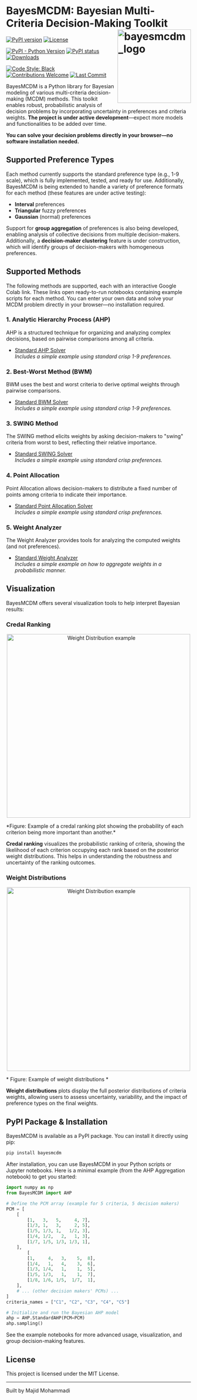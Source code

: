 # BayesMCDM: Bayesian Multi-Criteria Decision-Making Toolkit <img src="https://raw.githubusercontent.com/Majeed7/BayesMCDM/main/figures/logo.png"  alt="bayesmcdm_logo" align="right" height="200px"/>

[![PyPI version](https://badge.fury.io/py/bayesmcdm.svg)](https://badge.fury.io/py/bayesmcdm)
[![License](https://img.shields.io/badge/License-MIT-brightgreen.svg)](https://opensource.org/licenses/MIT)
<!-- [![Tests](https://github.com/majidmohammadi/bayesmcdm/actions/workflows/tests.yml/badge.svg)](https://github.com/majidmohammadi/bayesmcdm/actions/workflows/tests.yml) -->
<!-- [![Coverage Status](https://coveralls.io/repos/github/majidmohammadi/bayesmcdm/badge.svg?branch=main)](https://coveralls.io/github/majidmohammadi/bayesmcdm?branch=main) -->
<!-- [![Documentation Status](https://readthedocs.org/projects/bayesmcdm/badge/?version=latest)](https://bayesmcdm.readthedocs.io/en/latest/?badge=latest) -->

[![PyPI - Python Version](https://img.shields.io/pypi/pyversions/bayesmcdm.svg)](https://pypi.org/project/BayesMCDM)
[![PyPI status](https://img.shields.io/pypi/status/bayesmcdm.svg?color=blue)](https://pypi.org/project/bayesmcdm)
[![Downloads](https://static.pepy.tech/badge/bayesmcdm?style=flat-square)](https://pepy.tech/project/bayesmcdm)

[![Code Style: Black](https://img.shields.io/badge/code%20style-black-000000.svg)](https://github.com/psf/black)
[![Contributions Welcome](https://img.shields.io/badge/contributions-welcome-brightgreen)](https://github.com/Majeed7/bayesmcdm/issues)
[![Last Commit](https://img.shields.io/github/last-commit/Majeed7/bayesmcdm)](https://github.com/Majeed7/bayesmcdm/commits/main)

BayesMCDM is a Python library for Bayesian modeling of various multi-criteria decision-making (MCDM) methods. This toolkit enables robust, probabilistic analysis of decision problems by incorporating uncertainty in preferences and criteria weights. **The project is under active development**—expect more models and functionalities to be added over time.

**You can solve your decision problems directly in your browser—no software installation needed.**
   
   

## Supported Preference Types

Each method currently supports the standard preference type (e.g., 1-9 scale), which is fully implemented, tested, and ready for use. Additionally, BayesMCDM is being extended to handle a variety of preference formats for each method (these features are under active testing):

- **Interval** preferences
- **Triangular** fuzzy preferences
- **Gaussian** (normal) preferences

Support for **group aggregation** of preferences is also being developed, enabling analysis of collective decisions from multiple decision-makers. Additionally, a **decision-maker clustering** feature is under construction, which will identify groups of decision-makers with homogeneous preferences.

## Supported Methods
The following methods are supported, each with an interactive Google Colab link. These links open ready-to-run notebooks containing example scripts for each method. You can enter your own data and solve your MCDM problem directly in your browser—no installation required.



### 1. Analytic Hierarchy Process (AHP)
AHP is a structured technique for organizing and analyzing complex decisions, based on pairwise comparisons among all criteria.
- [Standard AHP Solver](https://colab.research.google.com/drive/1DLjKhuP29mEiDufejISw8mAMg0MRTIca#scrollTo=c34095ea)  
    *Includes a simple example using standard crisp 1-9 preferences.*

### 2. Best-Worst Method (BWM)
BWM uses the best and worst criteria to derive optimal weights through pairwise comparisons.
- [Standard BWM Solver](https://colab.research.google.com/drive/12X4of4jk5M9mkwQOPehih9XLm7tBkhnL)  
    *Includes a simple example using standard crisp 1-9 preferences.*

### 3. SWING Method
The SWING method elicits weights by asking decision-makers to "swing" criteria from worst to best, reflecting their relative importance.
- [Standard SWING Solver](https://colab.research.google.com/drive/13KPG9WkHnUrYKdAZq5IJAEkqQHD5izHx?usp=drive_open)  
    *Includes a simple example using standard crisp preferences.*

### 4. Point Allocation
Point Allocation allows decision-makers to distribute a fixed number of points among criteria to indicate their importance.
- [Standard Point Allocation Solver](https://colab.research.google.com/drive/1Dh6AB3kCa1pkXdkiKzKDMix6_1GoJBw-?usp=drive_open)  
    *Includes a simple example using standard crisp preferences.*

### 5. Weight Analyzer
The Weight Analyzer provides tools for analyzing the computed weights (and not preferences).
- [Standard Weight Analyzer](https://colab.research.google.com/drive/1148-72AHpfxGhfimLCjs-84prgoQ0wlr#scrollTo=GbxNVoSK4Ft9)  
    *Includes a simple example on how to aggregate weights in a probabilistic manner.*

## Visualization

BayesMCDM offers several visualization tools to help interpret Bayesian results:

### Credal Ranking

<!-- ![Credal ranking example](https://raw.githubusercontent.com/Majeed7/BayesMCDM/main/figures/credal_ranking.png) -->

<p align="center">
    <img src="https://raw.githubusercontent.com/Majeed7/BayesMCDM/main/figures/credal_ranking.png" alt="Weight Distribution example" height="500px"/>
</p>
*Figure: Example of a credal ranking plot showing the probability of each criterion being more important than another.*

**Credal ranking** visualizes the probabilistic ranking of criteria, showing the likelihood of each criterion occupying each rank based on the posterior weight distributions. This helps in understanding the robustness and uncertainty of the ranking outcomes.

### Weight Distributions

<p align="center">
    <img src="https://raw.githubusercontent.com/Majeed7/BayesMCDM/main/figures/ridge_plot.png" alt="Weight Distribution example" height="500px"/>
</p>
* Figure: Example of weight distributions *


**Weight distributions** plots display the full posterior distributions of criteria weights, allowing users to assess uncertainty, variability, and the impact of preference types on the final weights.




## PyPI Package & Installation

BayesMCDM is available as a PyPI package. You can install it directly using pip:

```bash
pip install bayesmcdm
```

After installation, you can use BayesMCDM in your Python scripts or Jupyter notebooks. Here is a minimal example (from the AHP Aggregation notebook) to get you started:

```python
import numpy as np
from BayesMCDM import AHP

# Define the PCM array (example for 5 criteria, 5 decision makers)
PCM = [
    [
        [1,   3,   5,     4, 7],
        [1/3, 1,   3,     2, 5],
        [1/5, 1/3, 1,   1/2, 3],
        [1/4, 1/2,   2,   1, 3],
        [1/7, 1/5, 1/3, 1/3, 1],
    ],
        [
        [1,     4,   3,    5,  8],
        [1/4,   1,   4,    3,  6],
        [1/3, 1/4,   1,    1,  5],
        [1/5, 1/3,   1,    1,  7],
        [1/8, 1/6, 1/5,  1/7,  1],
    ],
    # ... (other decision makers' PCMs) ...
]
criteria_names = ["C1", "C2", "C3", "C4", "C5"]

# Initialize and run the Bayesian AHP model
ahp = AHP.StandardAHP(PCM=PCM)
ahp.sampling()
```

See the example notebooks for more advanced usage, visualization, and group decision-making features.

## License

This project is licensed under the MIT License.

---

Built by Majid Mohammadi  